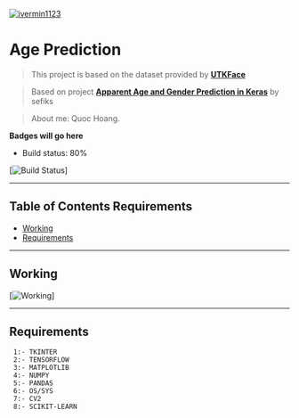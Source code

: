 <a href="http://facebook.com/ivermin1123"><img src="https://i.ibb.co/DfTRsjx/ace49df8-1cfc-4b91-a034-f35dd2e117b9-200x200.png" title="ivermin1123" alt="ivermin1123"></a>


# Age Prediction

> This project is based on the dataset provided by <a href="https://susanqq.github.io/UTKFace/" target="_blank">**UTKFace**</a> 

> Based on project <a href="https://sefiks.com/2019/02/13/apparent-age-and-gender-prediction-in-keras/" target="_blank">**Apparent Age and Gender Prediction in Keras**</a> by sefiks

> About me: Quoc Hoang.

**Badges will go here**

- Build status: 80%

[![Build Status](https://img.shields.io/badge/Build%3A-testing-green)] 

---

## Table of Contents Requirements
- [Working](#working)
- [Requirements](#requirements)

---

## Working

[![Working](https://i.ibb.co/ZTm953K/okdone.jpg)] 

---

## Requirements

```
 1:- TKINTER
 2:- TENSORFLOW
 3:- MATPLOTLIB
 4:- NUMPY
 5:- PANDAS
 6:- OS/SYS
 7:- CV2
 8:- SCIKIT-LEARN
```
